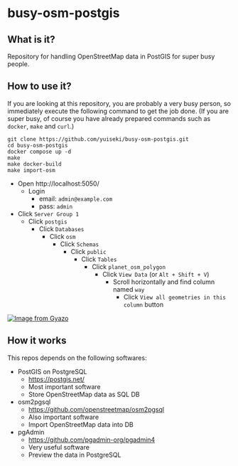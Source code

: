 # busy-osm-postgis

## What is it?

Repository for handling OpenStreetMap data in PostGIS for super busy people.

## How to use it?

If you are looking at this repository, you are probably a very busy person, so immediately execute the following command to get the job done.
(If you are super busy, of course you have already prepared commands such as `docker`, `make` and `curl`.)

```
git clone https://github.com/yuiseki/busy-osm-postgis.git
cd busy-osm-postgis
docker compose up -d
make
make docker-build
make import-osm
```

- Open http://localhost:5050/
  - Login
    - email: `admin@example.com`
    - pass: `admin`
- Click `Server Group 1`
  - Click `postgis`
    - Click `Databases`
      - Click `osm`
        - Click `Schemas`
          - Click `public`
            - Click `Tables`
              - Click `planet_osm_polygon`
                - Click `View Data` (or `Alt + Shift + V`)
                  - Scroll horizontally and find column named `way`
                    - Click `View all geometries in this column` button

[![Image from Gyazo](https://i.gyazo.com/4c2f37e93162d23f2ea3e66ab630d969.png)](https://gyazo.com/4c2f37e93162d23f2ea3e66ab630d969)

## How it works

This repos depends on the following softwares:

- PostGIS on PostgreSQL
  - https://postgis.net/
  - Most important software
  - Store OpenStreetMap data as SQL DB
- osm2pgsql
  - https://github.com/openstreetmap/osm2pgsql
  - Also important software
  - Import OpenStreetMap data into DB
- pgAdmin
  - https://github.com/pgadmin-org/pgadmin4
  - Very useful software
  - Preview the data in PostgreSQL
